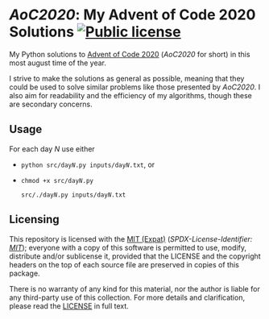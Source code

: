 <!--
  - Copyright (C) 2020 Matheus Fernandes Bigolin <mfrdrbigolin@disroot.org>
  - SPDX-License-Identifier: MIT
  -->

# *AoC2020*: My Advent of Code 2020 Solutions [![Public license](https://img.shields.io/badge/MIT_(Expat)-yellow?logo=spdx&logoColor=white)](./LICENSE)

My       Python       solutions        to       [Advent       of       Code
2020](https://adventofcode.com/2020/)  (*AoC2020* for  short) in  this most
august time of the year.

I strive  to make the solutions  as general as possible,  meaning that they
could be used to solve similar  problems like those presented by *AoC2020*.
I also  aim for  readability and  the efficiency  of my  algorithms, though
these are secondary concerns.

## Usage

For each day *N* use either

* `python src/day`*`N`*`.py inputs/day`*`N`*`.txt`, or

* `chmod +x src/day`*`N`*`.py`

  `src/./day`*`N`*`.py inputs/day`*`N`*`.txt`

## Licensing

This   repository   is   licensed   with   the   [MIT   (Expat)](./LICENSE)
(*SPDX-License-Identifier:     [MIT](https://spdx.org/licenses/MIT.html)*);
everyone  with  a copy  of  this  software  is  permitted to  use,  modify,
distribute  and/or  sublicense  it,  provided  that  the  LICENSE  and  the
copyright headers on the top of each source file are preserved in copies of
this package.

There is  no warranty  of any  kind for  this material,  nor the  author is
liable for  any third-party use of  this collection.  For more  details and
clarification, please read the [LICENSE](./LICENSE) in full text.
